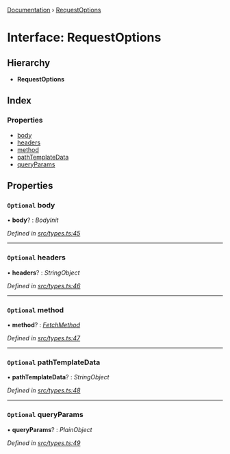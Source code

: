 [Documentation](../README.md) › [RequestOptions](requestoptions.md)

# Interface: RequestOptions

## Hierarchy

* **RequestOptions**

## Index

### Properties

* [body](requestoptions.md#optional-body)
* [headers](requestoptions.md#optional-headers)
* [method](requestoptions.md#optional-method)
* [pathTemplateData](requestoptions.md#optional-pathtemplatedata)
* [queryParams](requestoptions.md#optional-queryparams)

## Properties

### `Optional` body

• **body**? : *BodyInit*

*Defined in [src/types.ts:45](https://github.com/badbatch/getta/blob/3b3b89e/src/types.ts#L45)*

___

### `Optional` headers

• **headers**? : *StringObject*

*Defined in [src/types.ts:46](https://github.com/badbatch/getta/blob/3b3b89e/src/types.ts#L46)*

___

### `Optional` method

• **method**? : *[FetchMethod](../README.md#fetchmethod)*

*Defined in [src/types.ts:47](https://github.com/badbatch/getta/blob/3b3b89e/src/types.ts#L47)*

___

### `Optional` pathTemplateData

• **pathTemplateData**? : *StringObject*

*Defined in [src/types.ts:48](https://github.com/badbatch/getta/blob/3b3b89e/src/types.ts#L48)*

___

### `Optional` queryParams

• **queryParams**? : *PlainObject*

*Defined in [src/types.ts:49](https://github.com/badbatch/getta/blob/3b3b89e/src/types.ts#L49)*
